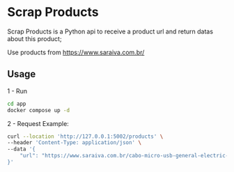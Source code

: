 # Scrap Products

Scrap Products is a Python api to receive a product url and return datas about this product;

Use products from https://www.saraiva.com.br/

## Usage

1 - Run 
```bash
cd app
docker compose up -d
```

2 - Request Example:
```bash
curl --location 'http://127.0.0.1:5002/products' \
--header 'Content-Type: application/json' \
--data '{
    "url": "https://www.saraiva.com.br/cabo-micro-usb-general-electric-pro-0-9m-ultra-resistente-com-adaptador-lightning-para-iphone/p"
}'
```
